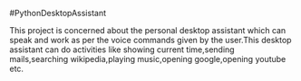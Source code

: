 #PythonDesktopAssistant

This project is concerned about the personal desktop assistant which can speak and work as per the voice commands given by the user.This desktop assistant can do activities like showing current time,sending mails,searching wikipedia,playing music,opening google,opening youtube etc.
